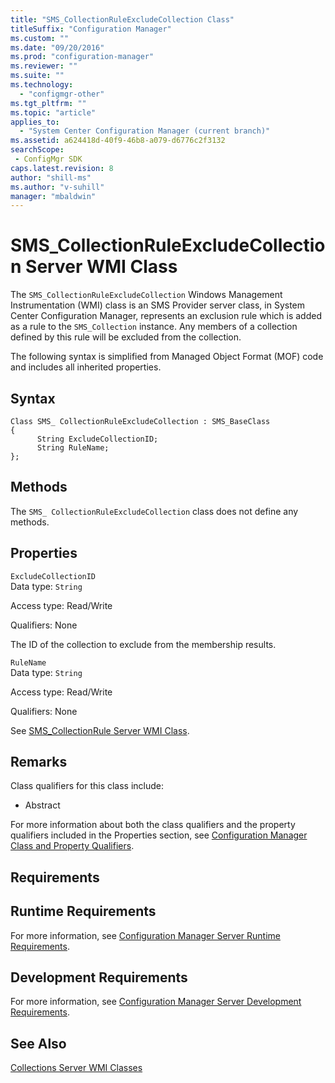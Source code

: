 ```yaml
---
title: "SMS_CollectionRuleExcludeCollection Class"
titleSuffix: "Configuration Manager"
ms.custom: ""
ms.date: "09/20/2016"
ms.prod: "configuration-manager"
ms.reviewer: ""
ms.suite: ""
ms.technology:
  - "configmgr-other"
ms.tgt_pltfrm: ""
ms.topic: "article"
applies_to:
  - "System Center Configuration Manager (current branch)"
ms.assetid: a624418d-40f9-46b8-a079-d6776c2f3132searchScope: - ConfigMgr SDK
caps.latest.revision: 8
author: "shill-ms"
ms.author: "v-suhill"
manager: "mbaldwin"
---
```

# SMS_CollectionRuleExcludeCollection Server WMI Class
The `SMS_CollectionRuleExcludeCollection` Windows Management Instrumentation (WMI) class is an SMS Provider server class, in System Center Configuration Manager, represents an exclusion rule which is added as a rule to the `SMS_Collection` instance. Any members of a collection defined by this rule will be excluded from the collection.  

 The following syntax is simplified from Managed Object Format (MOF) code and includes all inherited properties.  

## Syntax  

```  
Class SMS_ CollectionRuleExcludeCollection : SMS_BaseClass  
{  
      String ExcludeCollectionID;  
      String RuleName;  
};  
```  

## Methods  
 The `SMS_ CollectionRuleExcludeCollection` class does not define any methods.  

## Properties  
 `ExcludeCollectionID`  
 Data type: `String`  

 Access type: Read/Write  

 Qualifiers: None  

 The ID of the collection to exclude from the membership results.  

 `RuleName`  
 Data type: `String`  

 Access type: Read/Write  

 Qualifiers: None  

 See [SMS_CollectionRule Server WMI Class](../../../../../develop/reference/core/clients/collections/sms_collectionrule-server-wmi-class.md).  

## Remarks  
 Class qualifiers for this class include:  

-   Abstract  

 For more information about both the class qualifiers and the property qualifiers included in the Properties section, see [Configuration Manager Class and Property Qualifiers](../../../../../develop/reference/misc/class-and-property-qualifiers.md).  

## Requirements  

## Runtime Requirements  
 For more information, see [Configuration Manager Server Runtime Requirements](../../../../../develop/core/reqs/server-runtime-requirements.md).  

## Development Requirements  
 For more information, see [Configuration Manager Server Development Requirements](../../../../../develop/core/reqs/server-development-requirements.md).  

## See Also  
 [Collections Server WMI Classes](../../../../../develop/reference/core/clients/collections/collections-server-wmi-classes.md)
